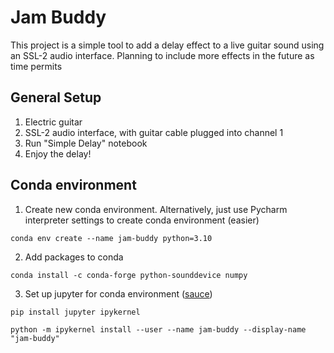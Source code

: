 

# Jam Buddy

This project is a simple tool to add a delay effect to a live guitar sound using an SSL-2 audio interface.  Planning to include more effects in the future as time permits

## General Setup

1. Electric guitar
2. SSL-2 audio interface, with guitar cable plugged into channel 1
3. Run "Simple Delay" notebook
4. Enjoy the delay!

## Conda environment

1. Create new conda environment. Alternatively, just use Pycharm interpreter settings to create conda environment (easier)
```
conda env create --name jam-buddy python=3.10
```
2. Add packages to conda
```
conda install -c conda-forge python-sounddevice numpy
```
3. Set up jupyter for conda environment ([sauce](https://stackoverflow.com/questions/39604271/conda-environments-not-showing-up-in-jupyter-notebook))

```
pip install jupyter ipykernel
```
```
python -m ipykernel install --user --name jam-buddy --display-name "jam-buddy"
```